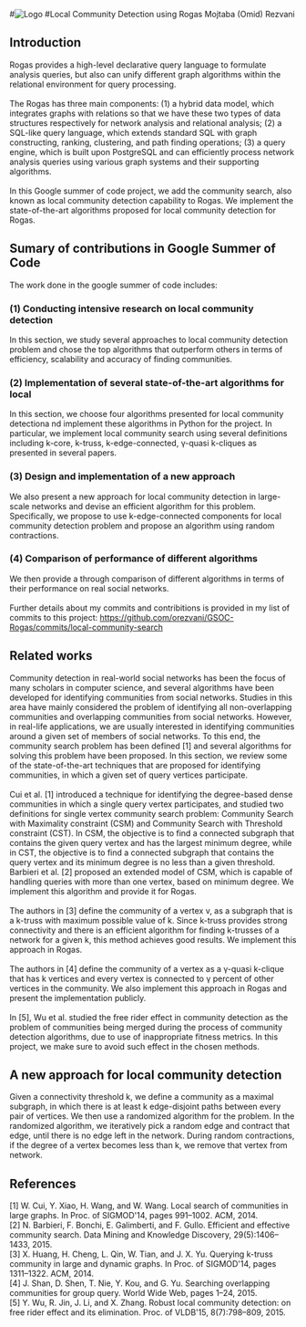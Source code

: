 #![Logo](https://cecs.anu.edu.au/sites/default/files/styles/anu_doublenarrow_440_scale/public/images/rogas-web.jpg?itok=JfEfhc1_)
#Local Community Detection using Rogas
Mojtaba (Omid) Rezvani

## Introduction
Rogas provides a high-level declarative query language to 
formulate analysis queries, but also can unify different graph algorithms 
within the relational environment for query processing.
<br>
<br>
The Rogas has three main components: (1) a hybrid data model, which 
integrates graphs with relations so that we have these two types of data 
structures respectively for network analysis and relational analysis; 
(2) a SQL-like query language, which extends standard SQL with 
graph constructing, ranking, clustering, and path finding operations; 
(3) a query engine, which is built upon PostgreSQL and can efficiently 
process network analysis queries using various graph systems and 
their supporting algorithms.
<br>
<br>
In this Google summer of code project, we add the community search, also 
known as local community detection capability to Rogas. We implement the 
state-of-the-art algorithms proposed for local community detection for 
Rogas.


## Sumary of contributions in Google Summer of Code
The work done in the google summer of code includes: 
### (1) Conducting intensive research on local community detection
In this section, we study several approaches to local community
detection problem and chose the top algorithms that outperform others
in terms of efficiency, scalability and accuracy of finding communities.
### (2) Implementation of several state-of-the-art algorithms for local
In this section, we choose four algorithms presented for local community
detectiona nd implement these algorithms in Python for the project. In
particular, we implement local community search using several definitions
including k-core, k-truss, k-edge-connected, &gamma;-quasi k-cliques as
presented in several papers.
### (3) Design and implementation of a new approach
We also present a new approach for local community detection in
large-scale networks and devise an efficient algorithm for this problem.
Specifically, we propose to use k-edge-connected components for local
community detection problem and propose an algorithm using random
contractions.
### (4) Comparison of performance of different algorithms
We then provide a through comparison of different algorithms in terms
of their performance on real social networks.
<br><br>
Further details about my commits and contribitions is provided in my
list of commits to this project: 
https://github.com/orezvani/GSOC-Rogas/commits/local-community-search

## Related works
Community detection in real-world social networks has been the focus of 
many scholars in computer science, and several algorithms have been 
developed for identifying communities from social networks. Studies in this 
area have mainly considered the problem of identifying all non-overlapping 
communities and overlapping communities from social networks. However, in 
real-life applications, we are usually interested in identifying communities 
around a given set of members of social networks. To this end, the community 
search problem has been defined [1] and several algorithms for solving this 
problem have been proposed. In this section, we review some of the 
state-of-the-art techniques that are proposed for identifying communities, 
in which a given set of query vertices participate.
<br><br>
Cui et al. [1] introduced a technique for identifying the 
degree-based dense communities in which a single query vertex participates, and 
studied two definitions for single vertex community search problem: Community 
Search with Maximality constraint (CSM) and Community Search with Threshold 
constraint (CST). In CSM, the objective is to find a connected subgraph that 
contains the given query vertex and has the largest minimum degree, while in CST, 
the objective is to find a connected subgraph that contains the query vertex and 
its minimum degree is no less than a given threshold. Barbieri et 
al. [2] proposed an extended model of CSM, which is 
capable of handling queries with more than one vertex, based on minimum degree. 
We implement this algorithm and provide it for Rogas.
<br><br>
The authors in [3] define the community of a vertex v, as a subgraph that is
a k-truss with maximum possible value of k. Since k-truss provides strong
connectivity and there is an efficient algorithm for finding k-trusses of a
network for a given k, this method achieves good results. We implement this
approach in Rogas.
<br><br>
The authors in [4] define the community of a vertex as a &gamma;-quasi k-clique
that has k vertices and every vertex is connected to &gamma; percent of other
vertices in the community. We also implement this approach in Rogas and present
the implementation publicly.
<br><br>
In [5], Wu et al. studied the free rider effect in community 
detection as the problem of communities being merged during the process of 
community detection algorithms, due to use of inappropriate fitness metrics. 
In this project, we make sure to avoid such effect in the chosen methods.

## A new approach for local community detection
Given a connectivity threshold k, we define a community as a maximal subgraph, 
in which there is at least k edge-disjoint paths between every pair of vertices.
We then use a randomized algorithm for the problem. In the randomized algorithm,
we iteratively pick a random edge and contract that edge, until there is no edge
left in the network. During random contractions, if the degree of a vertex
becomes less than k, we remove that vertex from network.

## References
[1] W. Cui, Y. Xiao, H. Wang, and W. Wang. Local search of communities in large graphs. In Proc. of SIGMOD'14, pages 991–1002. ACM, 2014.
<br>
[2] N. Barbieri, F. Bonchi, E. Galimberti, and F. Gullo. Efficient and effective community search. Data Mining and Knowledge Discovery, 29(5):1406–1433, 2015.
<br>
[3] X. Huang, H. Cheng, L. Qin, W. Tian, and J. X. Yu. Querying k-truss community in large and dynamic graphs. In Proc. of SIGMOD'14, pages 1311–1322. ACM, 2014.
<br>
[4] J. Shan, D. Shen, T. Nie, Y. Kou, and G. Yu. Searching overlapping communities for group query. World Wide Web, pages 1–24, 2015.
<br>
[5] Y. Wu, R. Jin, J. Li, and X. Zhang. Robust local community detection: on free rider effect and its elimination. Proc. of VLDB'15, 8(7):798–809, 2015.



